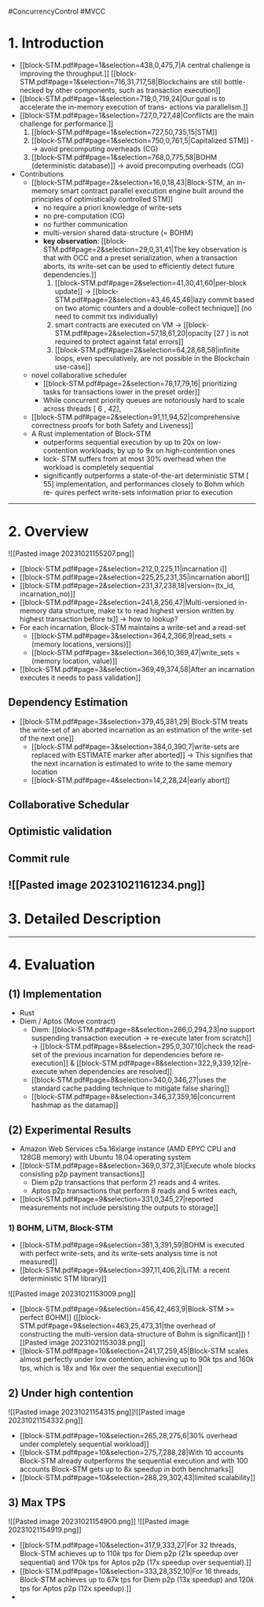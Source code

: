 #ConcurrencyControl #MVCC 

# 1. Introduction
- [[block-STM.pdf#page=1&selection=438,0,475,7|A central challenge is improving the throughput.]]  [[block-STM.pdf#page=1&selection=716,31,717,58|Blockchains are still bottle- necked by other components, such as transaction execution]]
- [[block-STM.pdf#page=1&selection=718,0,719,24|Our goal is to accelerate the in-memory execution of trans- actions via parallelism.]]
- [[block-STM.pdf#page=1&selection=727,0,727,48|Conflicts are the main challenge for performance.]] 
	1) [[block-STM.pdf#page=1&selection=727,50,735,15|STM]]
	2) [[block-STM.pdf#page=1&selection=750,0,761,5|Capitalized STM]] --> avoid precomputing overheads (CG)
	3) [[block-STM.pdf#page=1&selection=768,0,775,58|BOHM (deterministic database)]] -> avoid precomputing overheads (CG)
- Contributions
  - [[block-STM.pdf#page=2&selection=16,0,18,43|Block-STM, an in-memory smart contract parallel execution engine built around the principles of optimistically controlled STM]]
	- no require a priori knowledge of write-sets
	- no pre-computation (CG)
	- no further communication
	- multi-version shared data-structure (= BOHM)
	-  **key observation**: [[block-STM.pdf#page=2&selection=29,0,31,41|The key observation is that with OCC and a preset serialization, when a transaction aborts, its write-set can be used to efficiently detect future dependencies.]]
		  1) [[block-STM.pdf#page=2&selection=41,30,41,60|per-block update]] -> [[block-STM.pdf#page=2&selection=43,46,45,46|lazy commit based on two atomic counters and a double-collect technique]] (no need to commit txs individually)
		  2) smart contracts are executed on VM -> [[block-STM.pdf#page=2&selection=57,18,61,20|opacity [27 ] is not required to protect against fatal errors]]
		  3)  [[block-STM.pdf#page=2&selection=64,28,68,58|infinite loops, even speculatively, are not possible in the Blockchain use-case]]
   - novel collaborative scheduler
	  - [[block-STM.pdf#page=2&selection=78,17,79,16| prioritizing tasks for transactions lower in the preset order]]
	  - While concurrent priority queues are notoriously hard to scale across threads [ 6 , 42],
  - [[block-STM.pdf#page=2&selection=91,11,94,52|comprehensive correctness proofs for both Safety and Liveness]]  
  - A Rust implementation of Block-STM
	  - outperforms sequential execution by up to 20x on low-contention workloads, by up to 9x on high-contention ones
	  -  lock- STM suffers from at most 30% overhead when the workload is completely sequential
	  -  significantly outperforms a state-of-the-art deterministic STM [ 55] implementation, and performances closely to Bohm which re- quires perfect write-sets information prior to execution
---
# 2. Overview

![[Pasted image 20231021155207.png]]

- [[block-STM.pdf#page=2&selection=212,0,225,11|incarnation i]]
- [[block-STM.pdf#page=2&selection=225,25,231,35|incarnation abort]]
- [[block-STM.pdf#page=2&selection=231,37,238,18|version=(tx_id, incarnation_no)]]
- [[block-STM.pdf#page=2&selection=241,8,256,47|Multi-versioned in-memory data structure, make tx to read highest version written by highest transaction before tx]] -> how to lookup?
- For each incarnation, Block-STM maintains a write-set and a read-set
	- [[block-STM.pdf#page=3&selection=364,2,366,9|read_sets = (memory locations, versions)]]
	- [[block-STM.pdf#page=3&selection=366,10,369,47|write_sets = (memory location, value)]]
- [[block-STM.pdf#page=3&selection=369,49,374,58|After an incarnation executes it needs to pass validation]]

## Dependency Estimation
- [[block-STM.pdf#page=3&selection=379,45,381,29| Block-STM treats the write-set of an aborted incarnation as an estimation of the write-set of the next one]]
	- [[block-STM.pdf#page=3&selection=384,0,390,7|write-sets are replaced with ESTIMATE marker after aborted]] -> This signifies that the next incarnation is estimated to write to the same memory location
	- [[block-STM.pdf#page=4&selection=14,2,28,24|early abort]]

## Collaborative Schedular



## Optimistic validation

## Commit rule
![[Pasted image 20231021161234.png]]
---
# 3. Detailed Description




---
# 4. Evaluation

## (1) Implementation

- Rust
- Diem / Aptos (Move contract)
	-  Diem: [[block-STM.pdf#page=8&selection=286,0,294,23|no support suspending transaction execution -> re-execute later from scratch]] -> [[block-STM.pdf#page=8&selection=295,0,307,10|check the read-set of the previous incarnation for dependencies before re-execution]] & [[block-STM.pdf#page=8&selection=322,9,339,12|re-execute when dependencies are resolved]]
	- [[block-STM.pdf#page=8&selection=340,0,346,27|uses the standard cache padding technique to mitigate false sharing]] 
	- [[block-STM.pdf#page=8&selection=346,37,359,16|concurrent hashmap as the datamap]]

## (2) Experimental Results

- Amazon Web Services c5a.16xlarge instance (AMD EPYC CPU and 128GB memory) with Ubuntu 18.04 operating system
- [[block-STM.pdf#page=8&selection=369,0,372,31|Execute whole blocks consisting p2p payment transactions]]
	- Diem p2p transactions that perform 21 reads and 4 writes.
	- Aptos p2p transactions that perform 8 reads and 5 writes each,
- [[block-STM.pdf#page=9&selection=331,0,345,27|reported measurements not include persisting the outputs to storage]] 
### 1) BOHM, LiTM, Block-STM
- [[block-STM.pdf#page=9&selection=381,3,391,59|BOHM is executed with perfect write-sets, and its write-sets analysis time is not measured]]
- [[block-STM.pdf#page=9&selection=397,11,406,2|LiTM: a recent deterministic STM library]]

![[Pasted image 20231021153009.png]]
- [[block-STM.pdf#page=9&selection=456,42,463,9|Block-STM >= perfect BOHM]] ([[block-STM.pdf#page=9&selection=463,25,473,31|the overhead of constructing the multi-version data-structure of Bohm is significant]])
![[Pasted image 20231021153038.png]]
- [[block-STM.pdf#page=10&selection=241,17,259,45|Block-STM scales almost perfectly under low contention, achieving up to 90𝑘 tps and 160𝑘 tps, which is 18x and 16x over the sequential execution]]

## 2) Under high contention
![[Pasted image 20231021154315.png]]![[Pasted image 20231021154332.png]]

- [[block-STM.pdf#page=10&selection=265,28,275,6|30% overhead under completely sequential workload]]
- [[block-STM.pdf#page=10&selection=275,7,288,28|With 10 accounts Block-STM already outperforms the sequential execution and with 100 accounts Block-STM gets up to 8x speedup in both benchmarks]]
- [[block-STM.pdf#page=10&selection=288,29,302,43|limited scalability]]

## 3) Max TPS

![[Pasted image 20231021154900.png]]
![[Pasted image 20231021154919.png]]

- [[block-STM.pdf#page=10&selection=317,9,333,27|For 32 threads, Block-STM achieves up to 110𝑘 tps for Diem p2p (21x speedup over sequential) and 170𝑘 tps for Aptos p2p (17x speedup over sequential).]]
- [[block-STM.pdf#page=10&selection=333,28,352,10|For 16 threads, Block-STM achieves up to 67𝑘 tps for Diem p2p (13x speedup) and 120𝑘 tps for Aptos p2p (12x speedup).]]
- 
